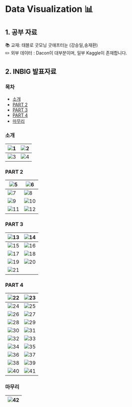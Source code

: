 # Data Visualization 📊
## 1. 공부 자료
📚 교재: 태블로 굿모닝 굿애프터눈 (강승일,송재환) <br>
✏️ 외부 데이터 : Dacon이 대부분이며, 일부 Kaggle이 존재합니다.

## 2. INBIG 발표자료
### 목차
  - [소개](#소개)
  - [PART 2](#part-2)
  - [PART 3](#part-3)
  - [PART 4](#part-4)
  - [마무리](#마무리)


### 소개
|![1](https://user-images.githubusercontent.com/66003567/218489665-444bfa98-33db-43cc-8eaa-c5fa7b474e0f.png)|![2](https://user-images.githubusercontent.com/66003567/218489801-dce422d4-e189-4875-b8d9-f11d1009ee68.png)|
|--|--|
|![3](https://user-images.githubusercontent.com/66003567/218490126-74ede21f-38b5-4690-8192-57c989a9a5ac.png)|![4](https://user-images.githubusercontent.com/66003567/218490211-18f59cf3-2c9a-4a85-b01e-999920275317.png)|
### PART 2
|![5](https://user-images.githubusercontent.com/66003567/218490416-8f3eaaf6-0d65-4f3b-98b6-d73e44eb6415.png)|![6](https://user-images.githubusercontent.com/66003567/218490483-ac3d458f-0882-4280-bea6-34edf339cb62.png)|
|--|--|
|![7](https://user-images.githubusercontent.com/66003567/218490831-6c7fc9d6-fd56-485c-8d32-c7f638d0b925.png)|![8](https://user-images.githubusercontent.com/66003567/218490859-192ae2cb-27d0-49b1-9b4b-24d91b1370f3.png)|
|![9](https://user-images.githubusercontent.com/66003567/218490904-bc896d0c-d042-442d-a2ee-65e482a52775.png)|![10](https://user-images.githubusercontent.com/66003567/218490942-44eb2b45-5c85-4d69-b1af-a1cfefa7d84a.png)|
|![11](https://user-images.githubusercontent.com/66003567/218490996-009c34e7-7e11-4538-aee9-5b53c355b713.png)|![12](https://user-images.githubusercontent.com/66003567/218491023-d73ef0ec-cecb-498b-b0cd-80349ce97bd6.png)|
### PART 3
|![13](https://user-images.githubusercontent.com/66003567/218491624-57374493-19a7-4554-a706-50361a881982.png)|![14](https://user-images.githubusercontent.com/66003567/218491668-5c46c613-b367-48e7-abc8-7908349ba1d0.png)|
|--|--|
|![15](https://user-images.githubusercontent.com/66003567/218491701-cb04ac10-d8d2-4bb4-9f03-b77c7722fac5.png)|![16](https://user-images.githubusercontent.com/66003567/218491731-cd26f160-e941-4f74-b48d-e2e510512c21.png)|
|![17](https://user-images.githubusercontent.com/66003567/218491774-ff5c82d3-db97-4366-b94f-e89e69599e55.png)|![18](https://user-images.githubusercontent.com/66003567/218491797-2f098c3c-cbbf-4693-a8c4-009accb79bec.png)|
|![19](https://user-images.githubusercontent.com/66003567/218491836-a698fb8d-193a-4456-b845-c7d73276b3f9.png)|![20](https://user-images.githubusercontent.com/66003567/218491914-a450787f-a7c1-484a-8b85-cce9c86283c8.png)|
|![21](https://user-images.githubusercontent.com/66003567/218492007-8150dd8c-566b-4f4f-b3d1-7e6df49905ee.png)|
### PART 4
|![22](https://user-images.githubusercontent.com/66003567/218492739-1110be0f-fd03-48a8-bc23-d3bb26503c4a.png)|![23](https://user-images.githubusercontent.com/66003567/218492764-b52bfc6b-9e8f-417e-be9a-27630a2451d7.png)|
|--|--|
|![24](https://user-images.githubusercontent.com/66003567/218492800-f19a3da6-c8d8-43be-8272-5a6181c35425.png)|![25](https://user-images.githubusercontent.com/66003567/218492830-b9de56dd-3bff-45b9-8969-4b1465e05a12.png)|
|![26](https://user-images.githubusercontent.com/66003567/218492854-e81bf97d-4772-4f2d-abc1-2c1387440a6a.png)|![27](https://user-images.githubusercontent.com/66003567/218492884-cc1eaa7c-e6ae-4e1c-b603-4fe9311a9cc0.png)|
|![28](https://user-images.githubusercontent.com/66003567/218492927-7193cca2-e609-4c7b-911d-0840dc67fb71.png)|![29](https://user-images.githubusercontent.com/66003567/218492996-59db4eec-7b63-4329-9c28-7e67ecd92287.png)|
|![30](https://user-images.githubusercontent.com/66003567/218493041-2d6a11f8-0adb-4e41-a1ed-b00ee992ed55.png)|![31](https://user-images.githubusercontent.com/66003567/218493078-3be1cc7c-1cfd-425a-99c9-25104ee1dce6.png)|
|![32](https://user-images.githubusercontent.com/66003567/218493119-c4d7d4b2-72c9-4e8a-a012-4209e42f99af.png)|![33](https://user-images.githubusercontent.com/66003567/218493142-0a38bfae-dac6-4b4e-92fe-b9eba3c42117.png)|
|![34](https://user-images.githubusercontent.com/66003567/218493180-87d52b6c-d02b-43e3-a716-9cd52a6fe5f3.png)|![35](https://user-images.githubusercontent.com/66003567/218493247-7ed783b4-d0de-4e15-9893-2326da4f1f6f.png)|
|![36](https://user-images.githubusercontent.com/66003567/218493934-689dce00-9299-4747-80c7-ffd5122d3c07.png)|![37](https://user-images.githubusercontent.com/66003567/218493964-dee55894-60cb-4663-b3ca-c380f5e52152.png)|
|![38](https://user-images.githubusercontent.com/66003567/218493989-ebff1d45-fed3-4036-bea5-203543f4292f.png)|![39](https://user-images.githubusercontent.com/66003567/218494008-3fe303ab-22e5-4c2f-a396-100c2e4e1f37.png)|
|![40](https://user-images.githubusercontent.com/66003567/218494029-624a25e6-9475-40fe-9848-6cbddbad5324.png)|![41](https://user-images.githubusercontent.com/66003567/218494057-b781044b-c966-464d-b065-ce9cc64538b4.png)|
### 마무리
|![42](https://user-images.githubusercontent.com/66003567/218494078-95e02390-9ef6-484b-908d-d2863eb99ad0.png)|
|--|
